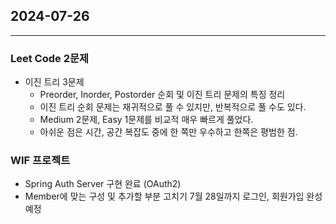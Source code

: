 ## 2024-07-26

-------------------

### Leet Code 2문제

- 이진 트리 3문제
    - Preorder, Inorder, Postorder 순회 및 이진 트리 문제의 특징 정리
    - 이진 트리 순회 문제는 재귀적으로 풀 수 있지만, 반복적으로 풀 수도 있다.
    - Medium 2문제, Easy 1문제를 비교적 매우 빠르게 풀었다.
    - 아쉬운 점은 시간, 공간 복잡도 중에 한 쪽만 우수하고 한쪽은 평범한 점.

### WIF 프로젝트

- Spring Auth Server 구현 완료 (OAuth2)
- Member에 맞는 구성 및 추가할 부분 고치기 7월 28일까지 로그인, 회원가입 완성 예정
